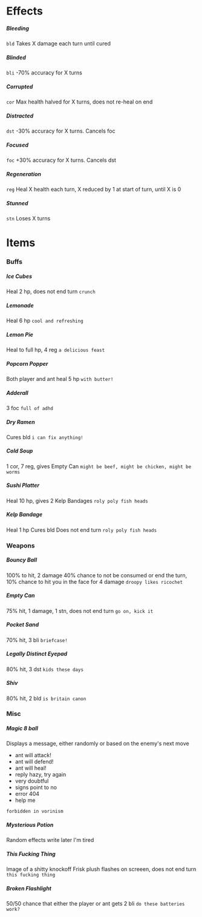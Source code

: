# Effects

##### Bleeding

`bld`
Takes X damage each turn until cured

##### Blinded

`bli`
-70% accuracy for X turns

##### Corrupted

`cor`
Max health halved for X turns, does not re-heal on end

##### Distracted

`dst`
-30% accuracy for X turns. Cancels foc

##### Focused

`foc`
+30% accuracy for X turns. Cancels dst

##### Regeneration

`reg`
Heal X health each turn, X reduced by 1 at start of turn, until X is 0

##### Stunned

`stn`
Loses X turns



# Items

### Buffs

##### Ice Cubes

Heal 2 hp, does not end turn
`crunch`

##### Lemonade

Heal 6 hp
`cool and refreshing`

##### Lemon Pie

Heal to full hp, 4 reg
`a delicious feast`

##### Popcorn Popper

Both player and ant heal 5 hp
`with butter!`

##### Adderall

3 foc
`full of adhd`

##### Dry Ramen

Cures bld
`i can fix anything!`

##### Cold Soup

1 cor, 7 reg, gives Empty Can
`might be beef, might be chicken, might be worms`

##### Sushi Platter

Heal 10 hp, gives 2 Kelp Bandages
`roly poly fish heads`

##### Kelp Bandage

Heal 1 hp
Cures bld
Does not end turn
`roly poly fish heads`


### Weapons

##### Bouncy Ball

100% to hit, 2 damage
40% chance to not be consumed or end the turn, 10% chance to hit you in the face for 4 damage
`droopy likes ricochet`

##### Empty Can

75% hit, 1 damage, 1 stn, does not end turn
`go on, kick it`

##### Pocket Sand

70% hit, 3 bli
`briefcase!`

##### Legally Distinct Eyepad

80% hit, 3 dst
`kids these days`

##### Shiv

80% hit, 2 bld
`is britain canon`


### Misc

##### Magic 8 ball

Displays a message, either randomly or based on the enemy's next move
* ant will attack!
* ant will defend!
* ant will heal!
* reply hazy, try again
* very doubtful
* signs point to no
* error 404
* help me

`forbidden in vorinism`

##### Mysterious Potion

Random effects write later I'm tired

##### This Fucking Thing

Image of a shitty knockoff Frisk plush flashes on screeen, does not end turn
`this fucking thing`

##### Broken Flashlight

50/50 chance that either the player or ant gets 2 bli
`do these batteries work?`
